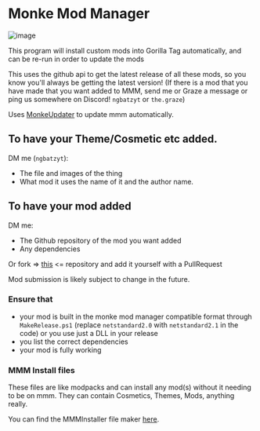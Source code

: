 # Monke Mod Manager
![image](https://github.com/user-attachments/assets/4f25cf45-7c83-4781-9c8c-61eff36e18ca)


This program will install custom mods into Gorilla Tag automatically, and can be re-run in order to update the mods

This uses the github api to get the latest release of all these mods, so you know you'll always be getting the latest version!
(If there is a mod that you have made that you want added to MMM, send me or Graze a message or ping us somewhere on Discord! `ngbatzyt` or `the.graze`)

Uses [MonkeUpdater](https://github.com/NgbatzYT/MonkeUpdater) to update mmm automatically.

## To have your Theme/Cosmetic etc added.
DM me (`ngbatzyt`):
* The file and images of the thing
* What mod it uses the name of it and the author name.

## To have your mod added
DM me:
* The Github repository of the mod you want added 
* Any dependencies

Or fork => [this](https://github.com/The-Graze/MonkeModInfo) <= repository and add it yourself with a PullRequest

Mod submission is likely subject to change in the future.

### Ensure that
* your mod is built in the monke mod manager compatible format through `MakeRelease.ps1` (replace `netstandard2.0` with `netstandard2.1` in the code) or you use just a DLL in your release
* you list the correct dependencies
* your mod is fully working

### MMM Install files
These files are like modpacks and can install any mod(s) without it needing to be on mmm.
They can contain Cosmetics, Themes, Mods, anything really.

You can find the MMMInstaller file maker [here](https://github.com/ngbatzyt/MMMInstallerFile/releases/latest).
